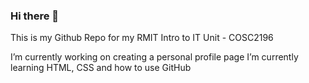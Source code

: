 ### Hi there 👋


This is my Github Repo for my RMIT Intro to IT Unit - COSC2196 

I’m currently working on creating a personal profile page
I’m currently learning HTML, CSS and how to use GitHub


